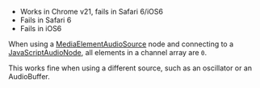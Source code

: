 * Works in Chrome v21, fails in Safari 6/iOS6
* Fails in Safari 6
* Fails in iOS6

When using a [MediaElementAudioSource](https://dvcs.w3.org/hg/audio/raw-file/tip/webaudio/specification.html#MediaElementAudioSourceNode-section) node and connecting to a [JavaScriptAudioNode](https://dvcs.w3.org/hg/audio/raw-file/tip/webaudio/specification.html#JavaScriptAudioNode-section), all elements in a channel array are `0`.

This works fine when using a different source, such as an oscillator or an AudioBuffer.
